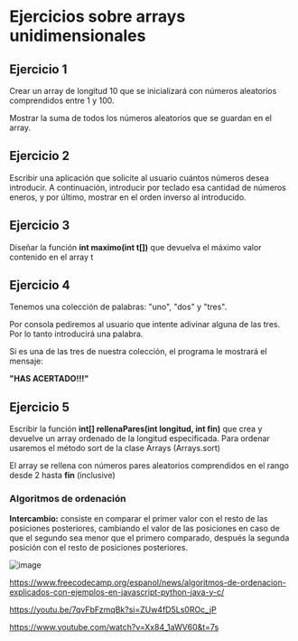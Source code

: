 
# Ejercicios sobre arrays unidimensionales

## Ejercicio 1

Crear un array de longitud 10 que se inicializará con números aleatorios comprendidos entre 1 y 100.

Mostrar la suma de todos los números aleatorios que se guardan en el array.

## Ejercicio 2

Escribir una aplicación que solicite al usuario cuántos números desea introducir. A continuación, introducir por teclado esa cantidad de números eneros, y por último, mostrar en el orden inverso al introducido.

## Ejercicio 3

Diseñar la función **int maximo(int t[])** que devuelva el máximo valor contenido en el array t

## Ejercicio 4

Tenemos una colección de palabras: "uno", "dos" y "tres". 

Por consola pediremos al usuario que intente adivinar alguna de las tres.  Por lo tanto introducirá una palabra. 

Si es una de las tres de nuestra colección, el programa le mostrará el mensaje: 

**"HAS ACERTADO!!!"**

## Ejercicio 5

Escribir la función **int[] rellenaPares(int longitud, int fin)** que crea y devuelve un array ordenado de la longitud especificada. Para ordenar usaremos el método sort de la clase Arrays (Arrays.sort)

El array se rellena con números pares aleatorios comprendidos en el rango desde 2 hasta **fin** (inclusive)

### Algoritmos de ordenación

**Intercambio:** consiste en comparar el primer valor con el resto de las posiciones posteriores, cambiando el valor de las posiciones en caso de que el segundo sea menor que el primero comparado, después la segunda posición con el resto de posiciones posteriores.

![image](https://user-images.githubusercontent.com/91023374/199508163-581e8cb8-6f02-4c8f-9ade-5f9c174eabef.png)


https://www.freecodecamp.org/espanol/news/algoritmos-de-ordenacion-explicados-con-ejemplos-en-javascript-python-java-y-c/

https://youtu.be/7qvFbFzmqBk?si=ZUw4fD5Ls0ROc_jP

https://www.youtube.com/watch?v=Xx84_1aWV60&t=7s





